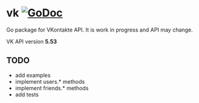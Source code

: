 # vk [![GoDoc](https://godoc.org/github.com/cention-sany/vk?status.png)](https://godoc.org/github.com/cention-sany/vk)

Go package for VKontakte API. It is work in progress and API may change.

VK API version **5.53**

## TODO

- add examples
- implement users.\* methods
- implement friends.\* methods
- add tests
